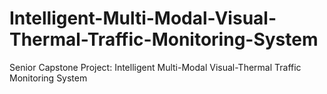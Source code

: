 # Intelligent-Multi-Modal-Visual-Thermal-Traffic-Monitoring-System
Senior Capstone Project: Intelligent Multi-Modal Visual-Thermal Traffic Monitoring System
